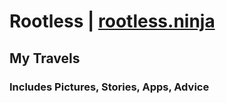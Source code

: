 # Rootless | <a href="http://rootless.ninja/#/">rootless.ninja</a>

## My Travels

### Includes Pictures, Stories, Apps, Advice
